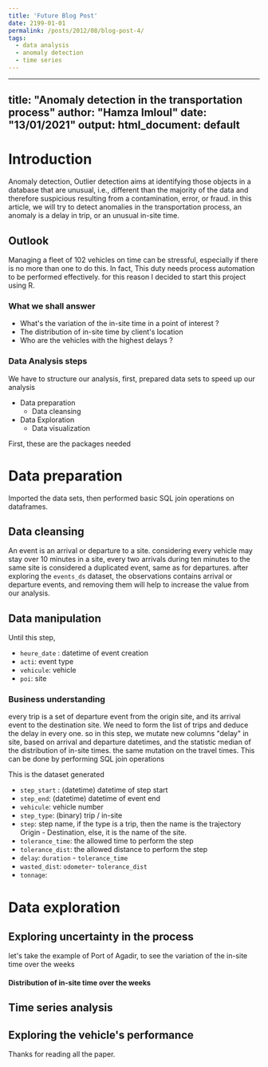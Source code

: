 ```yaml
---
title: 'Future Blog Post'
date: 2199-01-01
permalink: /posts/2012/08/blog-post-4/
tags:
  - data analysis
  - anomaly detection
  - time series
---
```


---
title: "Anomaly detection in the transportation process"
author: "Hamza Imloul"
date: "13/01/2021"
output:
  html_document: default
---

# Introduction

Anomaly detection, Outlier detection aims at identifying those objects in a database that are unusual, i.e., different than the majority of the data and therefore suspicious resulting from a contamination, error, or fraud. in this article, we will try to detect anomalies in the transportation process, an anomaly is a delay in trip, or an unusual in-site time.

## Outlook

Managing a fleet of 102 vehicles on time can be stressful, especially if there is no more than one to do this. In fact, This duty needs process automation to be performed effectively. for this reason I decided to start this project using R.

### What we shall answer

-   What's the variation of the in-site time in a point of interest ?
-   The distribution of in-site time by client's location
-   Who are the vehicles with the highest delays ?

### Data Analysis steps

We have to structure our analysis, first, prepared data sets to speed up our analysis

-   Data preparation
    -   Data cleansing
-   Data Exploration
    -   Data visualization

First, these are the packages needed

# Data preparation
Imported the data sets,
then performed basic SQL join operations on dataframes.

## Data cleansing
An event is an arrival or departure to a site. considering every vehicle may stay over 10 minutes in a site, every two arrivals during ten minutes to the same site is considered a duplicated event, same as for departures.
after exploring the `events_ds` dataset, the observations contains arrival or departure events, and removing them will help to increase the value from our analysis.

## Data manipulation
Until this step,
-   `heure_date` : datetime of event creation
-   `acti`: event type
-   `vehicule`: vehicle
-   `poi`: site

### Business understanding
every trip is a set of departure event from the origin site, and its arrival event to the destination site. We need to form the list of trips and deduce the delay in every one. so in this step, we mutate new columns "delay" in site, based on arrival and departure datetimes, and the statistic median of the distribution of in-site times. the same mutation on the travel times. This can be done by performing SQL join operations

This is the dataset generated

-   `step_start` : (datetime) datetime of step start
-   `step_end`: (datetime) datetime of event end
-   `vehicule`: vehicle number
-   `step_type`: (binary) trip / in-site
-   `step`: step name, if the type is a trip, then the name is the trajectory Origin - Destination, else, it is the name of the site.
-   `tolerance_time`: the allowed time to perform the step
-   `tolerance_dist`: the allowed distance to perform the step
-   `delay`: `duration` - `tolerance_time`
-   `wasted_dist`: `odometer`- `tolerance_dist`
-   `tonnage`:

# Data exploration

## Exploring uncertainty in the process
let's take the example of Port of Agadir, to see the variation of the in-site time over the weeks

#### Distribution of in-site time over the weeks

## Time series analysis

## Exploring the vehicle's performance

Thanks for reading all the paper.

